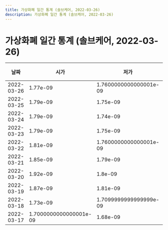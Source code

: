 ```yaml
---
title: 가상화폐 일간 통계 (솔브케어, 2022-03-26)
description: 가상화폐 일간 통계 (솔브케어, 2022-03-26)
---
```


가상화폐 일간 통계 (솔브케어, 2022-03-26)
===

|날짜|시가|저가|고가|종가|비고|
|--|--|--|--|--|--|
|2022-03-26|1.77e-09|1.7600000000000001e-09|1.7799999999999999e-09|1.7799999999999999e-09|    |
|2022-03-25|1.79e-09|1.75e-09|1.83e-09|1.7799999999999999e-09|    |
|2022-03-24|1.79e-09|1.74e-09|1.84e-09|1.79e-09|    |
|2022-03-23|1.79e-09|1.75e-09|1.83e-09|1.81e-09|    |
|2022-03-22|1.81e-09|1.7600000000000001e-09|1.86e-09|1.81e-09|    |
|2022-03-21|1.85e-09|1.79e-09|1.87e-09|1.84e-09|    |
|2022-03-20|1.92e-09|1.8e-09|1.92e-09|1.8e-09|    |
|2022-03-19|1.87e-09|1.81e-09|2.08e-09|1.92e-09|    |
|2022-03-18|1.73e-09|1.7099999999999999e-09|2.39e-09|1.86e-09|    |
|2022-03-17|1.7000000000000001e-09|1.68e-09|1.74e-09|1.7099999999999999e-09|    |
